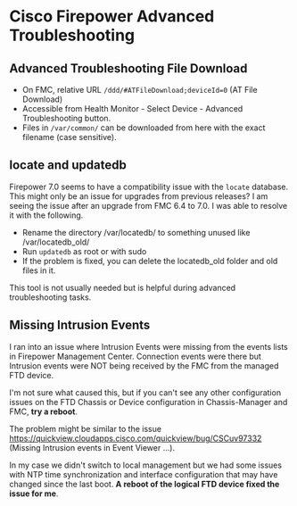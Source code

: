 # Cisco Firepower Advanced Troubleshooting

## Advanced Troubleshooting File Download

* On FMC, relative URL `/ddd/#ATFileDownload;deviceId=0` (AT File Download)
* Accessible from Health Monitor - Select Device - Advanced Troubleshooting button.
* Files in `/var/common/` can be downloaded from here with the exact filename (case sensitive).

## locate and updatedb

Firepower 7.0 seems to have a compatibility issue with the `locate` database. This might only be an issue for upgrades from previous releases?
I am seeing the issue after an upgrade from FMC 6.4 to 7.0. I was able to resolve it with the following.

* Rename the directory /var/locatedb/ to something unused like /var/locatedb_old/
* Run `updatedb` as root or with sudo
* If the problem is fixed, you can delete the locatedb_old folder and old files in it.

This tool is not usually needed but is helpful during advanced troubleshooting tasks.

## Missing Intrusion Events

I ran into an issue where Intrusion Events were missing from the events lists in Firepower Management Center. 
Connection events were there but Intrusion events were NOT being received by the FMC from the managed FTD device.

I'm not sure what caused this, but if you can't see any other configuration issues on the FTD Chassis or Device configuration in Chassis-Manager and FMC, 
**try a reboot**.

The problem might be similar to the issue https://quickview.cloudapps.cisco.com/quickview/bug/CSCuv97332 (Missing Intrusion events in Event Viewer ...).

In my case we didn't switch to local management but we had some issues with NTP time synchronization and interface configuration that may have changed since the last boot. **A reboot of the logical FTD device fixed the issue for me**.
